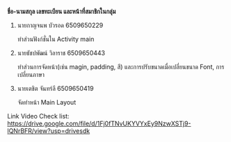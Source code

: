 **ชื่อ-นามสกุล เลขทะเบียน และหน้าที่สมาชิกในกลุ่ม**
1. นายกาญจนพ บัวรอด 6509650229

   ทำส่วนฟังก์ชั่นใน Activity main
2. นายธัชปพัฒน์ วิลาราช 6509650443

   ทำส่วนการจัดหน้า(เช่น magin, padding, สี) และการปรับขนาดเมื่อเปลี่ยนขนาด Font, การเปลี่ยนภาษา
3. นายเตชิต จันทร์ลี 6509650419

   จัดทำหน้า Main Layout

Link Video Check list: https://drive.google.com/file/d/1Fj0fTNvUKYVYxEy9NzwXSTj9-lQNrBFR/view?usp=drivesdk
